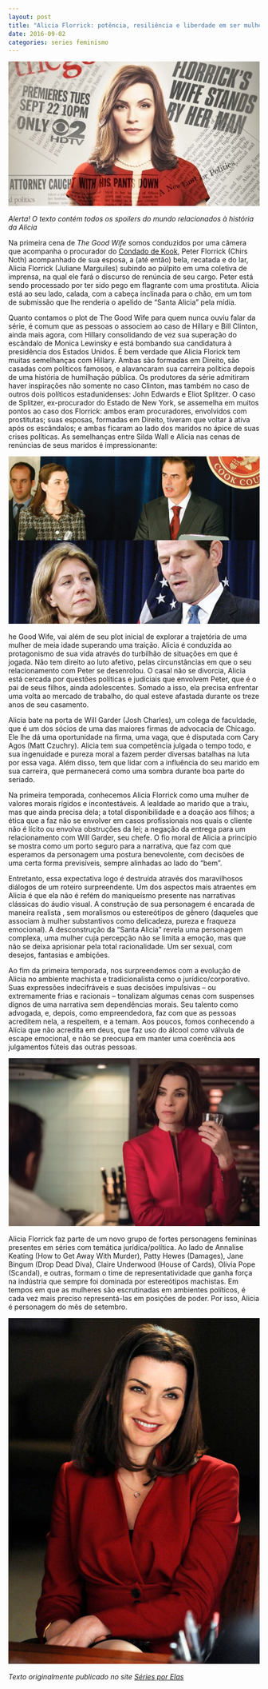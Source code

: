 ```yaml
---
layout: post
title: "Alicia Florrick: potência, resiliência e liberdade em ser mulher"
date: 2016-09-02
categories: series feminismo 
---
```

![Alicia 1](static/img/alicia_first.jpg)

*Alerta! O texto contém todos os spoilers do mundo relacionados à história da Alicia*

Na primeira cena de *The Good Wife* somos conduzidos por uma câmera que acompanha o procurador do [Condado de Kook](https://pt.wikipedia.org/wiki/Condado_de_Cook_(Illinois)), 
Peter Florrick (Chirs Noth) acompanhado de sua esposa, a (até então) bela, recatada e do lar, Alicia Florrick 
(Juliane Marguiles) subindo ao púlpito em uma coletiva de imprensa, na qual ele fará o discurso de renúncia de seu cargo.
Peter está sendo processado por ter sido pego em flagrante com uma prostituta. Alicia está ao seu lado, calada, 
com a cabeça inclinada para o chão, em um tom de submissão que lhe renderia o apelido de “Santa Alicia” pela mídia.


Quanto contamos o plot de The Good Wife para quem nunca ouviu falar da série, é comum que as pessoas o associem ao caso de Hillary e Bill Clinton, ainda mais agora, com Hillary consolidando de vez sua superação do escândalo de Monica Lewinsky e está bombando sua candidatura à presidência dos Estados Unidos. É bem verdade que Alicia Florick tem muitas semelhanças com Hillary. Ambas são formadas em Direito, são casadas com políticos famosos, e alavancaram sua carreira política depois de uma história de humilhação pública. Os produtores da série admitiram haver inspirações não somente no caso Clinton, mas também no caso de outros dois políticos estadunidenses: John Edwards e Eliot Splitzer. O caso de Splitzer, ex-procurador do Estado de New York, se assemelha em muitos pontos ao caso dos Florrick: ambos eram procuradores, envolvidos com prostitutas; suas esposas, formadas em Direito, tiveram que voltar à ativa após os escândalos; e ambas ficaram ao lado dos maridos no ápice de suas crises políticas. As semelhanças entre Silda Wall e Alicia nas cenas de renúncias de seus maridos é impressionante:

![Alicia comparacao](static/img/alicia_comparacao.jpg)

he Good Wife, vai além de seu plot inicial de explorar a trajetória de uma mulher de meia idade superando uma traição. Alicia é conduzida ao protagonismo de sua vida através do turbilhão de situações em que é jogada. Não tem direito ao luto afetivo, pelas circunstâncias em que o seu relacionamento com Peter se desenrolou. O casal não se divorcia, Alicia está cercada por questões políticas e judiciais que envolvem Peter, que é o pai de seus filhos, ainda adolescentes. Somado a isso, ela precisa enfrentar uma volta ao mercado de trabalho, do qual esteve afastada durante os treze anos de seu casamento.

Alicia bate na porta de Will Garder (Josh Charles), um colega de faculdade, que é um dos sócios de uma das maiores firmas de advocacia de Chicago. Ele lhe dá uma oportunidade na firma, uma vaga, que é disputada com Cary Agos (Matt Czuchry). Alicia tem sua competência julgada o tempo todo, e sua ingenuidade e pureza moral a fazem perder diversas batalhas na luta por essa vaga. Além disso, tem que lidar com a influência do seu marido em sua carreira, que permanecerá como uma sombra durante boa parte do seriado.

Na primeira temporada, conhecemos Alicia Florrick como uma mulher de valores morais rígidos e incontestáveis. A lealdade ao marido que a traiu, mas que ainda precisa dela; a total disponibilidade e a doação aos filhos; a ética que a faz não se envolver em casos profissionais nos quais o cliente não é lícito ou envolva obstruções da lei; a negação da entrega para um relacionamento com Will Garder, seu chefe. O fio moral de Alicia a princípio se mostra como um porto seguro para a narrativa, que faz com que esperamos da personagem uma postura benevolente, com decisões de uma certa forma previsíveis, sempre alinhadas ao lado do “bem”.

Entretanto, essa expectativa logo é destruída através dos maravilhosos diálogos de um roteiro surpreendente. Um dos aspectos mais atraentes em Alicia é que ela não é refém do maniqueísmo presente nas narrativas clássicas do áudio visual. A construção de sua personagem é encarada de maneira realista , sem moralismos ou estereótipos de gênero (daqueles que associam à mulher substantivos como delicadeza, pureza e fraqueza emocional). A desconstrução da “Santa Alicia” revela uma personagem complexa, uma mulher cuja percepção não se limita a emoção, mas que não se deixa aprisionar pela total racionalidade. Um ser sexual, com desejos, fantasias e ambições.

Ao fim da primeira temporada, nos surpreendemos com a evolução de Alicia no ambiente machista e tradicionalista como o jurídico/corporativo. Suas expressões indecifráveis e suas decisões impulsivas – ou extremamente frias e racionais – tonalizam algumas cenas com suspenses dignos de uma narrativa sem dependências morais. Seu talento como advogada, e, depois, como empreendedora, faz com que as pessoas acreditem nela, a respeitem, e a temam. Aos poucos, fomos conhecendo a Alícia que não acredita em deus, que faz uso do álcool como válvula de escape emocional, e não se preocupa em manter uma coerência aos julgamentos fúteis das outras pessoas.

![Alicia drink](static/img/aliciaflorrick02.jpg)

Alicia Florrick faz parte de um novo grupo de fortes personagens femininas presentes em séries com temática jurídica/política. Ao lado de Annalise Keating (How to Get Away With Murder), Patty Hewes (Damages), Jane Bingum (Drop Dead Diva), Claire Underwood (House of Cards), Olivia Pope (Scandal), e outras, formam o time de representatividade que ganha força na indústria que sempre foi dominada por estereótipos machistas. Em tempos em que as mulheres são escrutinadas em ambientes políticos, é cada vez mais preciso representá-las em posições de poder. Por isso, Alicia é personagem do mês de setembro.

![Alicia drink](static/img/aliciaflorrick03.jpg)

*Texto originalmente publicado no site <a href="https://seriesporelas.com.br/alicia-florrick-potencia-resiliencia-e-liberdade-em-ser-mulher/"> Séries por Elas </a>*
